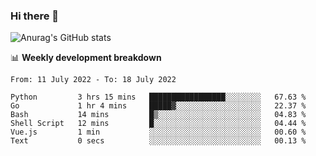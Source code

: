 ### Hi there 👋
![Anurag's GitHub stats](https://github-readme-stats.vercel.app/api?username=jami1024&show_icons=true&theme=radical)

📊 **Weekly development breakdown**
<!--START_SECTION:waka-->

```text
From: 11 July 2022 - To: 18 July 2022

Python         3 hrs 15 mins   █████████████████░░░░░░░░   67.63 %
Go             1 hr 4 mins     █████▓░░░░░░░░░░░░░░░░░░░   22.37 %
Bash           14 mins         █▒░░░░░░░░░░░░░░░░░░░░░░░   04.83 %
Shell Script   12 mins         █░░░░░░░░░░░░░░░░░░░░░░░░   04.44 %
Vue.js         1 min           ░░░░░░░░░░░░░░░░░░░░░░░░░   00.60 %
Text           0 secs          ░░░░░░░░░░░░░░░░░░░░░░░░░   00.13 %
```

<!--END_SECTION:waka-->
<!--
**jami1024/jami1024** is a ✨ _special_ ✨ repository because its `README.md` (this file) appears on your GitHub profile.

Here are some ideas to get you started:

- 🔭 I’m currently working on ...
- 🌱 I’m currently learning ...
- 👯 I’m looking to collaborate on ...
- 🤔 I’m looking for help with ...
- 💬 Ask me about ...
- 📫 How to reach me: ...
- 😄 Pronouns: ...
- ⚡ Fun fact: ...
-->
